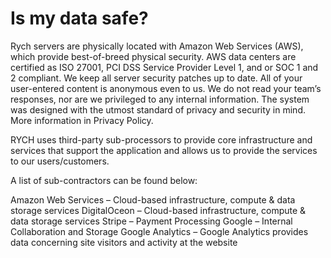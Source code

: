 # Is my data safe?

Rych servers are physically located with Amazon Web Services (AWS), which provide best-of-breed physical security. AWS data centers are certified as ISO 27001, PCI DSS Service Provider Level 1, and or SOC 1 and 2 compliant. We keep all server security patches up to date. All of your user-entered content is anonymous even to us. We do not read your team’s responses, nor are we privileged to any internal information. The system was designed with the utmost standard of privacy and security in mind. More information in Privacy Policy. 

RYCH uses third-party sub-processors to provide core infrastructure and services that support the application and allows us to provide the services to our users/customers.

A list of sub-contractors can be found below:

Amazon Web Services – Cloud-based infrastructure, compute & data storage services
DigitalOceon – Cloud-based infrastructure, compute & data storage services
Stripe – Payment Processing
Google – Internal Collaboration and Storage
Google Analytics – Google Analytics provides data concerning site visitors and activity at the website